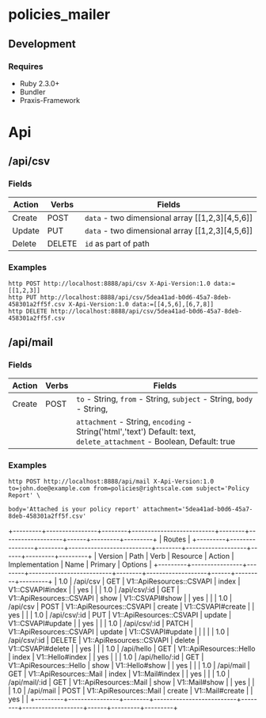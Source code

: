 # policies_mailer


## Development

### Requires
  - Ruby 2.3.0+
  - Bundler
  - Praxis-Framework

# Api

## /api/csv
### Fields
| Action | Verbs | Fields |
|------------|-----------|-------------|
| Create | POST | `data` - two dimensional array [[1,2,3][4,5,6]] 
| Update | PUT  | `data` - two dimensional array [[1,2,3][4,5,6]]
| Delete | DELETE | `id` as part of path

### Examples

```
http POST http://localhost:8888/api/csv X-Api-Version:1.0 data:=[[1,2,3]]
http PUT http://localhost:8888/api/csv/5dea41ad-b0d6-45a7-8deb-458301a2ff5f.csv X-Api-Version:1.0 data:=[[4,5,6],[6,7,8]]
http DELETE http://localhost:8888/api/csv/5dea41ad-b0d6-45a7-8deb-458301a2ff5f.csv
```

## /api/mail

### Fields
| Action | Verbs | Fields |
|------------|-----------|-------------|
| Create | POST | `to` - String, `from` - String, `subject` - String, `body` - String, 
|        |      | `attachment` - String, `encoding` - String('html','text') Default: text, `delete_attachment` - Boolean, Default: true

### Examples

```
http POST http://localhost:8888/api/mail X-Api-Version:1.0 to=john.doe@example.com from=policies@rightscale.com subject='Policy Report' \
                                                           body='Attached is your policy report' attachment='5dea41ad-b0d6-45a7-8deb-458301a2ff5f.csv'
```
 
+---------+----------------+--------+--------------------------+--------+-------------------+------+---------+---------+
|                                                        Routes                                                        |
+---------+----------------+--------+--------------------------+--------+-------------------+------+---------+---------+
| Version | Path           | Verb   | Resource                 | Action | Implementation    | Name | Primary | Options |
+---------+----------------+--------+--------------------------+--------+-------------------+------+---------+---------+
| 1.0     | /api/csv       | GET    | V1::ApiResources::CSVAPI | index  | V1::CSVAPI#index  |      | yes     |         |
| 1.0     | /api/csv/:id   | GET    | V1::ApiResources::CSVAPI | show   | V1::CSVAPI#show   |      | yes     |         |
| 1.0     | /api/csv       | POST   | V1::ApiResources::CSVAPI | create | V1::CSVAPI#create |      | yes     |         |
| 1.0     | /api/csv/:id   | PUT    | V1::ApiResources::CSVAPI | update | V1::CSVAPI#update |      | yes     |         |
| 1.0     | /api/csv/:id   | PATCH  | V1::ApiResources::CSVAPI | update | V1::CSVAPI#update |      |         |         |
| 1.0     | /api/csv/:id   | DELETE | V1::ApiResources::CSVAPI | delete | V1::CSVAPI#delete |      | yes     |         |
| 1.0     | /api/hello     | GET    | V1::ApiResources::Hello  | index  | V1::Hello#index   |      | yes     |         |
| 1.0     | /api/hello/:id | GET    | V1::ApiResources::Hello  | show   | V1::Hello#show    |      | yes     |         |
| 1.0     | /api/mail      | GET    | V1::ApiResources::Mail   | index  | V1::Mail#index    |      | yes     |         |
| 1.0     | /api/mail/:id  | GET    | V1::ApiResources::Mail   | show   | V1::Mail#show     |      | yes     |         |
| 1.0     | /api/mail      | POST   | V1::ApiResources::Mail   | create | V1::Mail#create   |      | yes     |         |
+---------+----------------+--------+--------------------------+--------+-------------------+------+---------+---------+
